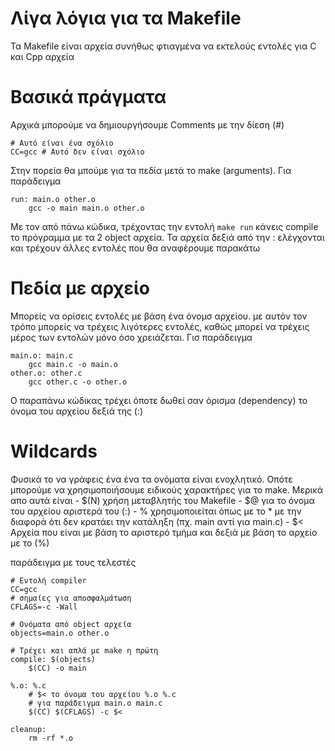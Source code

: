 # Λίγα λόγια για τα Makefile

Τα Makefile είναι αρχεία συνήθως φτιαγμένα να εκτελούς εντολές για C και Cpp αρχεία

# Βασικά πράγματα
Αρχικά μπορούμε να δημιουργήσουμε Comments με την δίεση (#)

```make
# Αυτό είναι ένα σχόλιο
CC=gcc # Αυτό δεν είναι σχόλιο
```
Στην πορεία θα μπούμε για τα πεδία μετά το make (arguments). Για παράδειγμα

```make
run: main.o other.o
    gcc -o main main.o other.o
```
Με τον από πάνω κώδικα, τρέχοντας την εντολή `make run` κάνεις compìle το πρόγραμμα με τα 2 object αρχεία. Τα αρχεία δεξιά από την : ελέγχονται και τρέχουν άλλες εντολές που θα αναφέρουμε παρακάτω

# Πεδία με αρχείο
Μπορείς να ορίσεις εντολές με βάση ένα όνομσ αρχείου. με αυτόν τον τρόπο μπορείς να τρέχεις λιγότερες εντολές, καθώς μπορεί να τρέχεις μέρος των εντολών μόνο όσο χρειάζεται. Γισ παράδειγμα

```make
main.o: main.c
    gcc main.c -o main.o
other.o: other.c
    gcc other.c -o other.o
```
Ο παραπάνω κώδικας τρέχει όποτε δωθεί σαν όρισμα (dependency) το όνομα του αρχείου δεξιά της (:) 
# Wildcards

Φυσικά το να γράφεις ένα ένα τα ονόματα είναι ενοχλητικό. Οπότε μπορούμε να χρησιμοποιήσουμε ειδικούς χαρακτήρες για το make. Μερικά απο αυτά είναι
    - $(N)  χρήση μεταβλητής του Makefile
    - $@    για το όνομα του αρχείου αριστερά του (:)
    - %     χρησιμοποιείται όπως με το * με την διαφορά ότι δεν κρατάει την κατάληξη (πχ. main αντί για main.c)
    - $< Αρχεία που είναι με βάση το αριστερό τμήμα και δεξιά με βάση το αρχείο με το (%)

παράδειγμα με τους τελεστές

```make
# Εντολή compiler
CC=gcc
# σημαίες για αποσφαλμάτωση
CFLAGS=-c -Wall

# Ονόματα από object αρχεία
objects=main.o other.o

# Τρέχει και απλά με make η πρώτη
compile: $(objects)
    $(CC) -o main

%.o: %.c
    # $< το όνομα του αρχείου %.o %.c 
    # για παράδειγμα main.o main.c 
    $(CC) $(CFLAGS) -c $<

cleanup:
    rm -rf *.o

```
